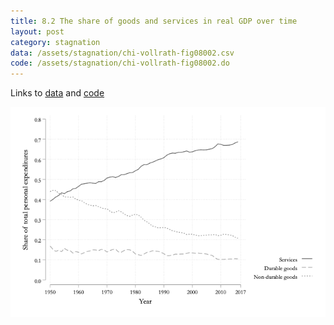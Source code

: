 ```yaml
---
title: 8.2 The share of goods and services in real GDP over time
layout: post
category: stagnation
data: /assets/stagnation/chi-vollrath-fig08002.csv
code: /assets/stagnation/chi-vollrath-fig08002.do
---
```


Links to [data](/assets/stagnation/chi-vollrath-fig08002.csv) and [code](/assets/stagnation/chi-vollrath-fig08002.do) 

![8.2 The share of goods and services in real GDP over time](/assets/stagnation/chi-vollrath-fig08002.png)

